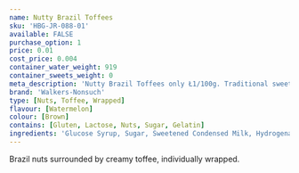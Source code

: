 ```yaml
---
name: Nutty Brazil Toffees
sku: 'HBG-JR-088-01'
available: FALSE
purchase_option: 1
price: 0.01
cost_price: 0.004
container_water_weight: 919
container_sweets_weight: 0
meta_description: 'Nutty Brazil Toffees only Ł1/100g. Traditional sweets and more at Humbugs Confectionery Store. Specialists in satisfying your sweet tooth!'
brand: 'Walkers-Nonsuch'
type: [Nuts, Toffee, Wrapped]
flavour: [Watermelon]
colour: [Brown]
contains: [Gluten, Lactose, Nuts, Sugar, Gelatin]
ingredients: 'Glucose Syrup, Sugar, Sweetened Condensed Milk, Hydrogenated Vegeatble Oil, Brazil Nuts, Butter, Salt, Emulsifier (E471), Flavourings'
---
```

Brazil nuts surrounded by creamy toffee, individually wrapped.